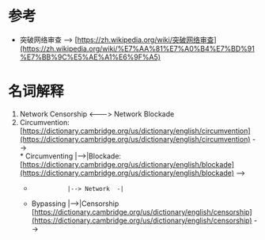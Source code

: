 # 参考
   * 突破网络审查 --> [https://zh.wikipedia.org/wiki/突破网络审查](https://zh.wikipedia.org/wiki/%E7%AA%81%E7%A0%B4%E7%BD%91%E7%BB%9C%E5%AE%A1%E6%9F%A5)<br>
# 名词解释
   1. Network Censorship <---> Network Blockade
   2. Circumvention: [https://dictionary.cambridge.org/us/dictionary/english/circumvention](https://dictionary.cambridge.org/us/dictionary/english/circumvention) --><br>           * Circumventing |-->|Blockade: [https://dictionary.cambridge.org/us/dictionary/english/blockade](https://dictionary.cambridge.org/us/dictionary/english/blockade) --><br>  
      *               |--> Network  -|
      * Bypassing     |-->|Censorship [https://dictionary.cambridge.org/us/dictionary/english/censorship](https://dictionary.cambridge.org/us/dictionary/english/censorship) --><br>  
